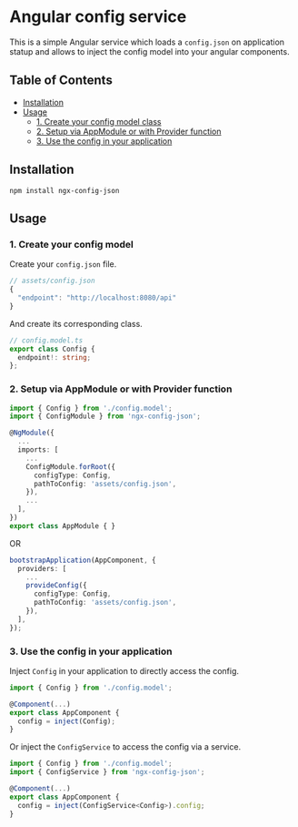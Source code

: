 # Angular config service

This is a simple Angular service which loads a `config.json` on application statup and allows to inject the config model into your angular components.

## Table of Contents
- [Installation](#installation)
- [Usage](#usage)
  - [1. Create your config model class](#1-create-your-config-model-class)
  - [2. Setup via AppModule or with Provider function](#2-setup-via-appmodule-or-with-provider-function)
  - [3. Use the config in your application](#3-use-the-config-in-your-application)


## Installation

```node
npm install ngx-config-json
```


## Usage

### 1. Create your config model
Create your `config.json` file.
```js
// assets/config.json
{
  "endpoint": "http://localhost:8080/api"
}
```

And create its corresponding class.
```typescript
// config.model.ts
export class Config {
  endpoint!: string;
};
```

### 2. Setup via AppModule or with Provider function

```typescript
import { Config } from './config.model';
import { ConfigModule } from 'ngx-config-json';

@NgModule({
  ...
  imports: [
    ...
    ConfigModule.forRoot({
      configType: Config,
      pathToConfig: 'assets/config.json',
    }),
    ...
  ],
})
export class AppModule { }
```

OR

```typescript
bootstrapApplication(AppComponent, {
  providers: [
    ...
    provideConfig({
      configType: Config,
      pathToConfig: 'assets/config.json',
    }),
  ],
});
```

### 3. Use the config in your application

Inject `Config` in your application to directly access the config.

```typescript
import { Config } from './config.model';

@Component(...)
export class AppComponent {
  config = inject(Config);
}
```

Or inject the `ConfigService` to access the config via a service.
```ts
import { Config } from './config.model';
import { ConfigService } from 'ngx-config-json';

@Component(...)
export class AppComponent {
  config = inject(ConfigService<Config>).config;
}
```
